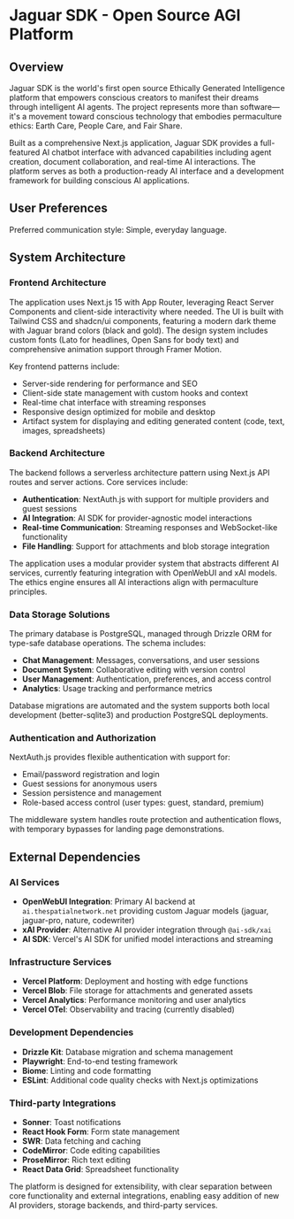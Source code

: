 # Jaguar SDK - Open Source AGI Platform

## Overview

Jaguar SDK is the world's first open source Ethically Generated Intelligence platform that empowers conscious creators to manifest their dreams through intelligent AI agents. The project represents more than software—it's a movement toward conscious technology that embodies permaculture ethics: Earth Care, People Care, and Fair Share.

Built as a comprehensive Next.js application, Jaguar SDK provides a full-featured AI chatbot interface with advanced capabilities including agent creation, document collaboration, and real-time AI interactions. The platform serves as both a production-ready AI interface and a development framework for building conscious AI applications.

## User Preferences

Preferred communication style: Simple, everyday language.

## System Architecture

### Frontend Architecture
The application uses Next.js 15 with App Router, leveraging React Server Components and client-side interactivity where needed. The UI is built with Tailwind CSS and shadcn/ui components, featuring a modern dark theme with Jaguar brand colors (black and gold). The design system includes custom fonts (Lato for headlines, Open Sans for body text) and comprehensive animation support through Framer Motion.

Key frontend patterns include:
- Server-side rendering for performance and SEO
- Client-side state management with custom hooks and context
- Real-time chat interface with streaming responses
- Responsive design optimized for mobile and desktop
- Artifact system for displaying and editing generated content (code, text, images, spreadsheets)

### Backend Architecture
The backend follows a serverless architecture pattern using Next.js API routes and server actions. Core services include:

- **Authentication**: NextAuth.js with support for multiple providers and guest sessions
- **AI Integration**: AI SDK for provider-agnostic model interactions
- **Real-time Communication**: Streaming responses and WebSocket-like functionality
- **File Handling**: Support for attachments and blob storage integration

The application uses a modular provider system that abstracts different AI services, currently featuring integration with OpenWebUI and xAI models. The ethics engine ensures all AI interactions align with permaculture principles.

### Data Storage Solutions
The primary database is PostgreSQL, managed through Drizzle ORM for type-safe database operations. The schema includes:

- **Chat Management**: Messages, conversations, and user sessions
- **Document System**: Collaborative editing with version control
- **User Management**: Authentication, preferences, and access control
- **Analytics**: Usage tracking and performance metrics

Database migrations are automated and the system supports both local development (better-sqlite3) and production PostgreSQL deployments.

### Authentication and Authorization
NextAuth.js provides flexible authentication with support for:
- Email/password registration and login
- Guest sessions for anonymous users
- Session persistence and management
- Role-based access control (user types: guest, standard, premium)

The middleware system handles route protection and authentication flows, with temporary bypasses for landing page demonstrations.

## External Dependencies

### AI Services
- **OpenWebUI Integration**: Primary AI backend at `ai.thespatialnetwork.net` providing custom Jaguar models (jaguar, jaguar-pro, nature, codewriter)
- **xAI Provider**: Alternative AI provider integration through `@ai-sdk/xai`
- **AI SDK**: Vercel's AI SDK for unified model interactions and streaming

### Infrastructure Services
- **Vercel Platform**: Deployment and hosting with edge functions
- **Vercel Blob**: File storage for attachments and generated assets
- **Vercel Analytics**: Performance monitoring and user analytics
- **Vercel OTel**: Observability and tracing (currently disabled)

### Development Dependencies
- **Drizzle Kit**: Database migration and schema management
- **Playwright**: End-to-end testing framework
- **Biome**: Linting and code formatting
- **ESLint**: Additional code quality checks with Next.js optimizations

### Third-party Integrations
- **Sonner**: Toast notifications
- **React Hook Form**: Form state management
- **SWR**: Data fetching and caching
- **CodeMirror**: Code editing capabilities
- **ProseMirror**: Rich text editing
- **React Data Grid**: Spreadsheet functionality

The platform is designed for extensibility, with clear separation between core functionality and external integrations, enabling easy addition of new AI providers, storage backends, and third-party services.